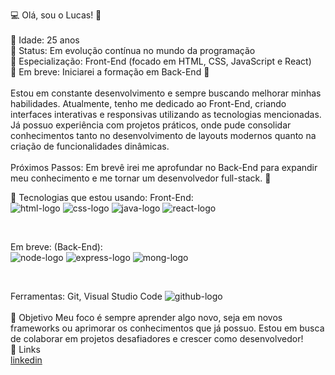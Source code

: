 💻 Olá, sou o Lucas! 👋
<br>
<br>
🔹 Idade: 25 anos
<br>
🔹 Status: Em evolução contínua no mundo da programação
<br>
🔹 Especialização: Front-End (focado em HTML, CSS, JavaScript e React)
<br>
🔹 Em breve: Iniciarei a formação em Back-End 🚀
<br>
<br>
Estou em constante desenvolvimento e sempre buscando melhorar minhas habilidades. Atualmente, tenho me dedicado ao Front-End, criando interfaces interativas e responsivas utilizando as tecnologias mencionadas. Já possuo experiência com projetos práticos, onde pude consolidar conhecimentos tanto no desenvolvimento de layouts modernos quanto na criação de funcionalidades dinâmicas.
<br>
<br>
Próximos Passos:
Em brevê irei me aprofundar no Back-End para expandir meu conhecimento e me tornar um desenvolvedor full-stack. 🔄
<br>

🚀 Tecnologias que estou usando:
Front-End:
 <br> 
<img src="https://img.shields.io/badge/HTML-239120?style=for-the-badge&logo=html5&logoColor=white" alt="html-logo" />
<img src="https://img.shields.io/badge/CSS-239120?&style=for-the-badge&logo=css3&logoColor=white" alt="css-logo" />
<img src="https://img.shields.io/badge/JavaScript-F7DF1E?style=for-the-badge&logo=javascript&logoColor=black" alt="java-logo" />
<img src="https://img.shields.io/badge/React-20232A?style=for-the-badge&logo=react&logoColor=61DAFB" alt="react-logo" />

<br>

Em breve: (Back-End):
<br>
<img src="https://img.shields.io/badge/Node.js-43853D?style=for-the-badge&logo=node.js&logoColor=white" alt="node-logo" />
<img src="https://img.shields.io/badge/Express.js-404D59?style=for-the-badge" alt="express-logo" />
<img src="https://img.shields.io/badge/MongoDB-4EA94B?style=for-the-badge&logo=mongodb&logoColor=white" alt="mong-logo" />

<br>

Ferramentas: Git, Visual Studio Code
<img src="https://img.shields.io/badge/GitHub-100000?style=for-the-badge&logo=github&logoColor=white" alt="github-logo" />
<br>
<br>
🌱 Objetivo
Meu foco é sempre aprender algo novo, seja em novos frameworks ou aprimorar os conhecimentos que já possuo. Estou em busca de colaborar em projetos desafiadores e crescer como desenvolvedor!
<br>
🔗 Links
<br>
<a href="https://www.linkedin.com/in/lucas-silva-403412a4/">linkedin</a>

